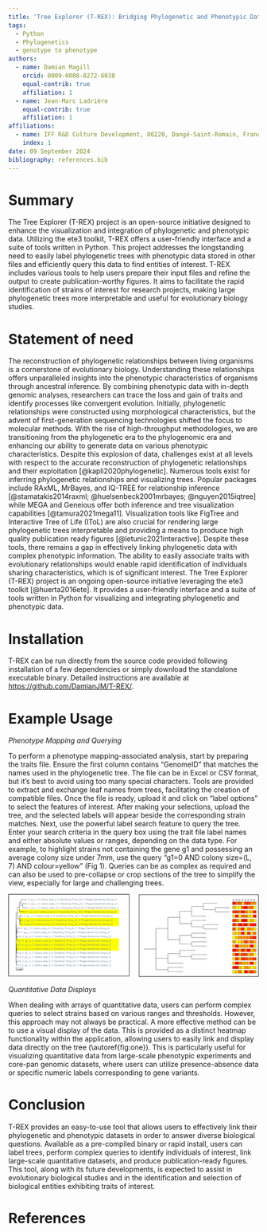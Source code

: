 ```yaml
---
title: 'Tree Explorer (T-REX): Bridging Phylogenetic and Phenotypic Data for Enhanced Analysis and Interpretation'
tags:
  - Python
  - Phylogenetics
  - genotype to phenotype
authors:
  - name: Damian Magill
    orcid: 0009-0008-8272-6038
    equal-contrib: true
    affiliation: 1
  - name: Jean-Marc Ladrière
    equal-contrib: true
    affiliation: 1
affiliations:
  - name: IFF R&D Culture Development, 86220, Dangé-Saint-Romain, France
    index: 1
date: 09 September 2024
bibliography: references.bib
---
```


# Summary

The Tree Explorer (T-REX) project is an open-source initiative designed to enhance the visualization and integration of phylogenetic and phenotypic data. Utilizing the ete3 toolkit, T-REX offers a user-friendly interface and a suite of tools written in Python. This project addresses the longstanding need to easily label phylogenetic trees with phenotypic data stored in other files and efficiently query this data to find entities of interest. T-REX includes various tools to help users prepare their input files and refine the output to create publication-worthy figures. It aims to facilitate the rapid identification of strains of interest for research projects, making large phylogenetic trees more interpretable and useful for evolutionary biology studies.

# Statement of need

The reconstruction of phylogenetic relationships between living organisms is a cornerstone of evolutionary biology. Understanding these relationships offers unparalleled insights into the phenotypic characteristics of organisms through ancestral inference. By combining phenotypic data with in-depth genomic analyses, researchers can trace the loss and gain of traits and identify processes like convergent evolution. Initially, phylogenetic relationships were constructed using morphological characteristics, but the advent of first-generation sequencing technologies shifted the focus to molecular methods. With the rise of high-throughput methodologies, we are transitioning from the phylogenetic era to the phylogenomic era and enhancing our ability to generate data on various phenotypic characteristics. Despite this explosion of data, challenges exist at all levels with respect to the accurate reconstruction of phylogenetic relationships and their exploitation [@kapli2020phylogenetic]. Numerous tools exist for inferring phylogenetic relationships and visualizing trees. Popular packages include RAxML, MrBayes, and IQ-TREE for relationship inference [@stamatakis2014raxml; @huelsenbeck2001mrbayes; @nguyen2015iqtree] while MEGA and Geneious offer both inference and tree visualization capabilities [@tamura2021mega11]. Visualization tools like FigTree and Interactive Tree of Life (IToL) are also crucial for rendering large phylogenetic trees interpretable and providing a means to produce high quality publication ready figures [@letunic2021interactive]. Despite these tools, there remains a gap in effectively linking phylogenetic data with complex phenotypic information. The ability to easily associate traits with evolutionary relationships would enable rapid identification of individuals sharing characteristics, which is of significant interest. The Tree Explorer (T-REX) project is an ongoing open-source initiative leveraging the ete3 toolkit [@huerta2016ete]. It provides a user-friendly interface and a suite of tools written in Python for visualizing and integrating phylogenetic and phenotypic data.

# Installation

T-REX can be run directly from the source code provided following installation of a few dependencies or simply download the standalone executable binary. Detailed instructions are available at https://github.com/DamianJM/T-REX/.

# Example Usage

*Phenotype Mapping and Querying*

To perform a phenotype mapping-associated analysis, start by preparing the traits file. Ensure the first column contains “GenomeID” that matches the names used in the phylogenetic tree. The file can be in Excel or CSV format, but it’s best to avoid using too many special characters. Tools are provided to extract and exchange leaf names from trees, facilitating the creation of compatible files.
Once the file is ready, upload it and click on “label options” to select the features of interest. After making your selections, upload the tree, and the selected labels will appear beside the corresponding strain matches.
Next, use the powerful label search feature to query the tree. Enter your search criteria in the query box using the trait file label names and either absolute values or ranges, depending on the data type. For example, to highlight strains not containing the gene g1 and possessing an average colony size under 7mm, use the query “g1=0 AND colony size=(L, 7) AND colour=yellow” 
(Fig 1). Queries can be as complex as required and can also be used to pre-collapse or crop sections of the tree to simplify the view, especially for large and challenging trees.

![Example T-REX output on test data following specific query for g1 gene absence and colony size lower than 7mm (left) and heatmap display of quantitative data (right).\label{fig:one}](figure1.png)

*Quantitative Data Displays*

When dealing with arrays of quantitative data, users can perform complex queries to select strains based on various ranges and thresholds. However, this approach may not always be practical. A more effective method can be to use a visual display of the data. This is provided as a distinct heatmap functionality within the application, allowing users to easily link and display data directly on the tree (\autoref{fig:one}). This is particularly useful for visualizing quantitative data from large-scale phenotypic experiments and core-pan genomic datasets, where users can utilize presence-absence data or specific numeric labels corresponding to gene variants.

# Conclusion

T-REX provides an easy-to-use tool that allows users to effectively link their phylogenetic and phenotypic datasets in order to answer diverse biological questions. Available as a pre-compiled binary or rapid install, users can label trees, perform complex queries to identify individuals of interest, link large-scale quantitative datasets, and produce publication-ready figures. This tool, along with its future developments, is expected to assist in evolutionary biological studies and in the identification and selection of biological entities exhibiting traits of interest.
 
# References

